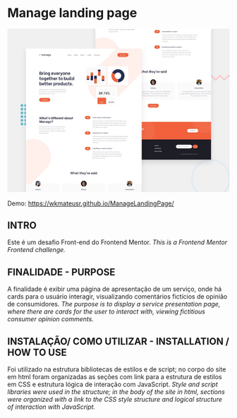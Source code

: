 # Manage landing page

![Design preview for the Manage landing page coding challenge](./design/desktop-preview.jpg)

Demo: https://wkmateusr.github.io/ManageLandingPage/

## INTRO

Este é um desafio Front-end do Frontend Mentor.
*This is a Frontend Mentor Frontend challenge.*

## FINALIDADE - PURPOSE

A finalidade é exibir uma página de apresentação de um serviço, onde há cards para o usuário interagir, visualizando comentários fictícios de opinião de consumidores.
*The purpose is to display a service presentation page, where there are cards for the user to interact with, viewing fictitious consumer opinion comments.*

## INSTALAÇÃO/ COMO UTILIZAR - INSTALLATION / HOW TO USE

Foi utilizado na estrutura bibliotecas de estilos e de script; no corpo do site em html foram organizadas as seções com link para a estrutura de estilos em CSS e estrutura lógica de interação com JavaScript.
*Style and script libraries were used in the structure; in the body of the site in html, sections were organized with a link to the CSS style structure and logical structure of interaction with JavaScript.*

